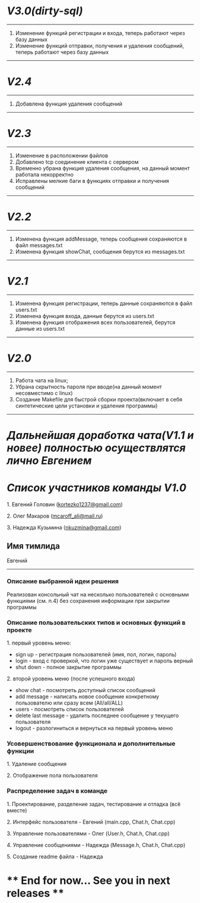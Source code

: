 # ***V3.0(dirty-sql)*** #
-------------------
1. Изменение функций регистрации и входа, теперь работают через базу данных
2. Изменение функций отправки, получения и удаления сообщений, теперь работают через базу данных
-------------------
# ***V2.4*** #
-------------------
1. Добавлена функция удаления сообщений
-------------------
# ***V2.3*** #
-------------------
1. Изменение в расположении файлов
2. Добавлено tcp соединение клиента с сервером
3. Временно убрана функция удаления сообщения, на данный момент работала некорректно
4. Исправлены мелкие баги в функциях отправки и получения сообщений
-------------------
# ***V2.2*** #
-------------------
1. Изменена функция addMessage, теперь сообщения сохраняются в файл messages.txt
2. Изменена функция showChat, сообщения берутся из messages.txt
-------------------
# ***V2.1*** #
-------------------
1. Изменена функция регистрации, теперь данные сохраняются в файл users.txt
2. Изменена функция входа, данные берутся из users.txt
3. Изменена функция отображения всех пользователей, берутся данные из users.txt
-------------------
# ***V2.0*** #
-------------------
1. Работа чата на linux;
2. Убрана скрытность пароля при вводе(на данный момент несовместимо с linux)
3. Создание Makefile для быстрой сборки проекта(включает в себя синтетические цели установки и удаления программы)
-------------------
# ***Дальнейшая доработка чата(V1.1 и новее) полностью осуществлятся лично Евгением*** #
# ***Список участников команды V1.0*** #
1\. Евгений Головин (kortezko1237@gmail.com)

2\. Олег Макаров (mcaroff_ali@mail.ru)

3\. Надежда Кузьмина (nkuzmina@gmail.com)


## Имя тимлида ##
Евгений

-------------------

### Описание выбранной идеи решения ###

Реализован консольный чат на несколько пользователей с основными
функциями (см. п.4) без сохранения информации при закрытии программы


### Описание пользовательских типов и основных функций в проекте ###

1\. первый уровень меню:

   + sign up - регистрация пользователей (имя, пол, логин, пароль)
   + login - вход с проверкой, что логин уже существует и пароль верный
   + shut down - полное закрытие программы

2\. второй уровень меню (после успешного входа)

   + show chat - посмотреть доступный список сообщений
   + add message - написать новое сообщение конкретному пользователю или
сразу всем (All/all/ALL)
   + users - посмотреть список пользователей
   + delete last message - удалить последнее сообщение у текущего
пользователя
   + logout - разлогиниться и вернуться на первый уровень меню


### Усовершенствование функционала и дополнительные функции ###

1\. Удаление сообщения

2\. Отображение пола пользователя


### Распределение задач в команде ###

1\. Проектирование, разделение задач, тестирование и отладка (всё
вместе)

2\. Интерфейс пользователя - Евгений (main.cpp, Chat.h, Chat.cpp)

3\. Управление пользователями - Олег (User.h, Chat.h, Chat.cpp)

4\. Управление сообщениями - Надежда (Message.h, Chat.h, Chat.cpp)

5\. Создание readme файла - Надежда


# ** End for now... See you in next releases ** #